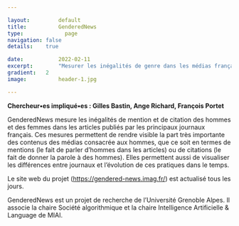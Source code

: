```yaml
---

layout:			default
title:  		GenderedNews
type:			  page
navigation: false
details:    true

date:   		2022-02-11
excerpt: 		"Mesurer les inégalités de genre dans les médias français "
gradient: 	2
image: 			header-1.jpg

---
```


**Chercheur•es impliqué•es : Gilles Bastin, Ange Richard, François Portet**

GenderedNews mesure les inégalités de mention et de citation des hommes et des femmes dans les articles publiés par les principaux journaux français. Ces mesures permettent de rendre visible la part très importante des contenus des médias consacrée aux hommes, que ce soit en termes de mentions (le fait de parler d’hommes dans les articles) ou de citations (le fait de donner la parole à des hommes). Elles permettent aussi de visualiser les différences entre journaux et l’évolution de ces pratiques dans le temps.

Le site web du projet (https://gendered-news.imag.fr/) est actualisé tous les jours.

GenderedNews est un projet de recherche de l’Université Grenoble Alpes. Il associe la chaire Société algorithmique et la chaire Intelligence Artificielle & Language de MIAI.
